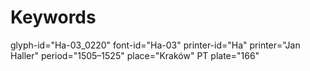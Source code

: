 # Keywords
glyph-id="Ha-03_0220"
font-id="Ha-03"
printer-id="Ha"
printer="Jan Haller"
period="1505–1525"
place="Kraków"
PT plate="166"
